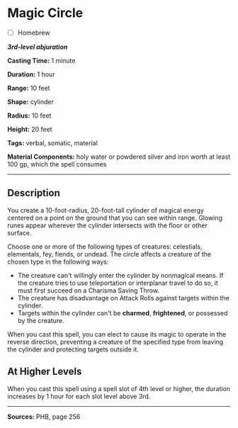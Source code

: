 # Magic Circle

- [ ] Homebrew

***3rd-level abjuration***

**Casting Time:** 1 minute

**Duration:** 1 hour

**Range:** 10 feet

**Shape:** cylinder

**Radius:** 10 feet

**Height:** 20 feet

**Tags:** verbal, somatic, material

**Material Components:** holy water or powdered silver and iron worth at least 100 gp, which the spell consumes

---

## Description
You create a 10-foot-radius, 20-foot-tall cylinder of magical energy centered on a point on the ground that you can see within range.
Glowing runes appear wherever the cylinder intersects with the floor or other surface.

Choose one or more of the following types of creatures: celestials, elementals, fey, fiends, or undead.
The circle affects a creature of the chosen type in the following ways:
- The creature can't willingly enter the cylinder by nonmagical means.
	If the creature tries to use teleportation or interplanar travel to do so, it must first succeed on a Charisma Saving Throw.
- The creature has disadvantage on Attack Rolls against targets within the cylinder.
- Targets within the cylinder can't be **charmed**, **frightened**, or possessed by the creature.

When you cast this spell, you can elect to cause its magic to operate in the reverse direction, preventing a creature of the specified type from leaving the cylinder and protecting targets outside it.

## At Higher Levels
When you cast this spell using a spell slot of 4th level or higher, the duration increases by 1 hour for each slot level above 3rd.

---

**Sources:** PHB, page 256
